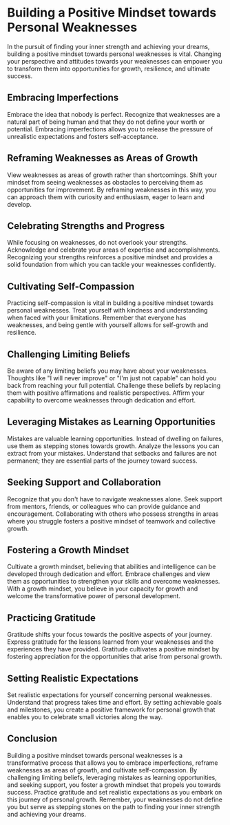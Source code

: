 # Building a Positive Mindset towards Personal Weaknesses

In the pursuit of finding your inner strength and achieving your dreams, building a positive mindset towards personal weaknesses is vital. Changing your perspective and attitudes towards your weaknesses can empower you to transform them into opportunities for growth, resilience, and ultimate success.

## Embracing Imperfections

Embrace the idea that nobody is perfect. Recognize that weaknesses are a natural part of being human and that they do not define your worth or potential. Embracing imperfections allows you to release the pressure of unrealistic expectations and fosters self-acceptance.

## Reframing Weaknesses as Areas of Growth

View weaknesses as areas of growth rather than shortcomings. Shift your mindset from seeing weaknesses as obstacles to perceiving them as opportunities for improvement. By reframing weaknesses in this way, you can approach them with curiosity and enthusiasm, eager to learn and develop.

## Celebrating Strengths and Progress

While focusing on weaknesses, do not overlook your strengths. Acknowledge and celebrate your areas of expertise and accomplishments. Recognizing your strengths reinforces a positive mindset and provides a solid foundation from which you can tackle your weaknesses confidently.

## Cultivating Self-Compassion

Practicing self-compassion is vital in building a positive mindset towards personal weaknesses. Treat yourself with kindness and understanding when faced with your limitations. Remember that everyone has weaknesses, and being gentle with yourself allows for self-growth and resilience.

## Challenging Limiting Beliefs

Be aware of any limiting beliefs you may have about your weaknesses. Thoughts like "I will never improve" or "I'm just not capable" can hold you back from reaching your full potential. Challenge these beliefs by replacing them with positive affirmations and realistic perspectives. Affirm your capability to overcome weaknesses through dedication and effort.

## Leveraging Mistakes as Learning Opportunities

Mistakes are valuable learning opportunities. Instead of dwelling on failures, use them as stepping stones towards growth. Analyze the lessons you can extract from your mistakes. Understand that setbacks and failures are not permanent; they are essential parts of the journey toward success.

## Seeking Support and Collaboration

Recognize that you don't have to navigate weaknesses alone. Seek support from mentors, friends, or colleagues who can provide guidance and encouragement. Collaborating with others who possess strengths in areas where you struggle fosters a positive mindset of teamwork and collective growth.

## Fostering a Growth Mindset

Cultivate a growth mindset, believing that abilities and intelligence can be developed through dedication and effort. Embrace challenges and view them as opportunities to strengthen your skills and overcome weaknesses. With a growth mindset, you believe in your capacity for growth and welcome the transformative power of personal development.

## Practicing Gratitude

Gratitude shifts your focus towards the positive aspects of your journey. Express gratitude for the lessons learned from your weaknesses and the experiences they have provided. Gratitude cultivates a positive mindset by fostering appreciation for the opportunities that arise from personal growth.

## Setting Realistic Expectations

Set realistic expectations for yourself concerning personal weaknesses. Understand that progress takes time and effort. By setting achievable goals and milestones, you create a positive framework for personal growth that enables you to celebrate small victories along the way.

## Conclusion

Building a positive mindset towards personal weaknesses is a transformative process that allows you to embrace imperfections, reframe weaknesses as areas of growth, and cultivate self-compassion. By challenging limiting beliefs, leveraging mistakes as learning opportunities, and seeking support, you foster a growth mindset that propels you towards success. Practice gratitude and set realistic expectations as you embark on this journey of personal growth. Remember, your weaknesses do not define you but serve as stepping stones on the path to finding your inner strength and achieving your dreams.
